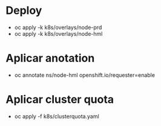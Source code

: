# Deploy
* oc apply -k k8s/overlays/node-prd
* oc apply -k k8s/overlays/node-hml
# Aplicar anotation
* oc annotate ns/node-hml openshift.io/requester=enable
# Aplicar cluster quota
* oc apply -f k8s/clusterquota.yaml



